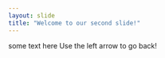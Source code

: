 ```yaml
---
layout: slide
title: "Welcome to our second slide!"
---
```

some text here
Use the left arrow to go back!
